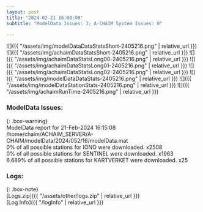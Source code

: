 ```yaml
---
layout: post
title: "2024-02-21 16:00:00"
subtitle: "ModelData Issues: 3; A-CHAIM System Issues: 0"

---
```


![]({{ "/assets/img/modelDataDataStatsShort-2405216.png" | relative_url }})
![]({{ "/assets/img/achaimDataStatsShort-2405216.png" | relative_url }})
![]({{ "/assets/img/achaimDataStatsLong00-2405216.png" | relative_url }})
![]({{ "/assets/img/achaimDataStatsLong01-2405216.png" | relative_url }})
![]({{ "/assets/img/achaimDataStatsLong02-2405216.png" | relative_url }})
![]({{ "/assets/img/modelDataDataStats-2405216.png" | relative_url }})
![]({{ "/assets/img/modelDataStationStats-2405216.png" | relative_url }})
![]({{ "/assets/img/achaimRunTime-2405216.png" | relative_url }})


### ModelData Issues:  
  
{: .box-warning}  
 ModelData report for 21-Feb-2024 16:15:08   
 /home/chaim/ACHAIM_SERVER/A-CHAIM/modelData/2024/052/16/modelData.mat   
 0% of all possible stations for IONO were downloaded. x2508   
 0% of all possible stations for SENTINEL were downloaded. x1963   
 6.689% of all possible stations for KARTVERKET were downloaded. x25   
  


### Logs:  
  
{: .box-note}  
[Logs.zip]({{ "/assets/other/logs.zip" | relative_url }})  
[Log Info]({{ "/logInfo" | relative_url }})  
